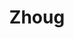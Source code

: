 ---
index: 20
title: Zhoug
slugify: zhoug
product: green pepper
book: Ottolenghi
page: 301
dish: basics
---